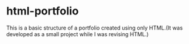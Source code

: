 # html-portfolio
This is a basic structure of a portfolio created using only HTML.(It was developed as a small project while I was revising HTML.)
